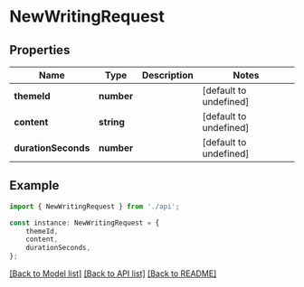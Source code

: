 # NewWritingRequest


## Properties

Name | Type | Description | Notes
------------ | ------------- | ------------- | -------------
**themeId** | **number** |  | [default to undefined]
**content** | **string** |  | [default to undefined]
**durationSeconds** | **number** |  | [default to undefined]

## Example

```typescript
import { NewWritingRequest } from './api';

const instance: NewWritingRequest = {
    themeId,
    content,
    durationSeconds,
};
```

[[Back to Model list]](../README.md#documentation-for-models) [[Back to API list]](../README.md#documentation-for-api-endpoints) [[Back to README]](../README.md)
